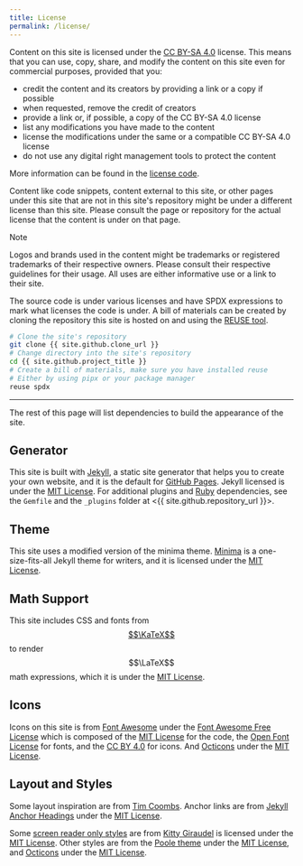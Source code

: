 ```yaml
---
title: License
permalink: /license/
---
```


Content on this site is licensed under the [CC BY-SA 4.0] license. This
means that you can use, copy, share, and modify the content on this site even
for commercial purposes, provided that you:

[CC BY-SA 4.0]: https://creativecommons.org/licenses/by-sa/4.0

- credit the content and its creators by providing a link or a copy if possible
- when requested, remove the credit of creators
- provide a link or, if possible, a copy of the CC BY-SA 4.0 license
- list any modifications you have made to the content
- license the modifications under the same or a compatible CC BY-SA 4.0 license
- do not use any digital right management tools to protect the content

More information can be found in the [license code][cc-by-sa-4.0-legal].

[cc-by-sa-4.0-legal]: https://creativecommons.org/licenses/by-sa/4.0/legalcode

Content like code snippets, content external to this site, or other pages under
this site that are not in this site's repository might be under a different
license than this site. Please consult the page or repository for the actual
license that the content is under on that page.

> [!NOTE]
> Logos and brands used in the content might be trademarks or registered
> trademarks of their respective owners. Please consult their respective
> guidelines for their usage. All uses are either informative use or a link
> to their site.

The source code is under various licenses and have SPDX expressions to mark
what licenses the code is under. A bill of materials can be created by cloning
the repository this site is hosted on and using the
[REUSE tool](https://reuse.software).

```bash
# Clone the site's repository
git clone {{ site.github.clone_url }}
# Change directory into the site's repository
cd {{ site.github.project_title }}
# Create a bill of materials, make sure you have installed reuse
# Either by using pipx or your package manager
reuse spdx
```

---

The rest of this page will list dependencies to build the appearance of the
site.

## Generator

<!-- LTeX: enabled=false -->
This site is built with [Jekyll](https://jekyllrb.com), a static site generator
that helps you to create your own website, and it is the default for
[GitHub Pages](https://pages.github.com). Jekyll licensed is under the
[MIT License]. For additional plugins and [Ruby](https://ruby-lang.org)
dependencies, see the `Gemfile` and the `_plugins` folder at
<{{ site.github.repository_url }}>.
<!-- LTeX: enabled=true -->

[MIT License]: https://opensource.org/license/mit

## Theme

This site uses a modified version of the minima theme. [Minima] is a
one-size-fits-all Jekyll theme for writers, and it is licensed under the
[MIT License].

[Minima]: https://github.com/jekyll/minima

## Math Support

This site includes CSS and fonts from [$$\KaTeX$$](https://katex.org) to render
$$\LaTeX$$ math expressions, which it is under the [MIT License].

## Icons

Icons on this site is from [Font Awesome](https://fontawesome.com) under the
[Font Awesome Free License][fafl] which is composed of the [MIT License] for the
code, the [Open Font License][ofl] for fonts, and the [CC BY 4.0] for icons. And
[Octicons] under the [MIT License].

[fafl]:      https://fontawesome.com/license/free
[ofl]:       https://openfontlicense.org/open-font-license-official-text/
[CC BY 4.0]: https://creativecommons.org/licenses/by/4.0/
[Octicons]:  https://primer.style/foundations/icons/

## Layout and Styles

Some layout inspiration are from [Tim Coombs](https://blog.slowb.ro/). Anchor
links are from [Jekyll Anchor Headings] under the [MIT License].

[Jekyll Anchor Headings]: https://github.com/allejo/jekyll-anchor-headings

Some [screen reader only styles][sr-only] are from [Kitty Giraudel] is licensed
under the [MIT License]. Other styles are from the [Poole theme] under the
[MIT License], and [Octicons] under the [MIT License].

[Kitty Giraudel]: https://kittygiraudel.com/snippets/sr-only-class/
[sr-only]:        https://codepen.io/ffoodd/pen/gwKeyq
[Poole theme]:    https://github.com/poole/lanyon
